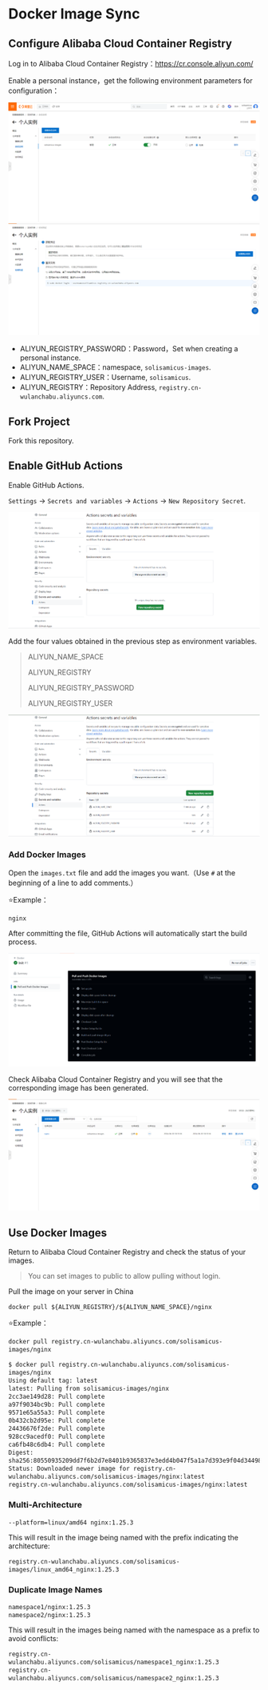 # Docker Image Sync

## Configure Alibaba Cloud Container Registry

Log in to Alibaba Cloud Container Registry：https://cr.console.aliyun.com/

Enable a personal instance，get the following environment parameters for configuration：

<div align='center'>
  <img src="./img/1.png" style="zoom:50%;" />
</div>

<div align='center'>
  <img src="./img/2.png" style="zoom:50%;" />
</div>

- $\text {ALIYUN_REGISTRY_PASSWORD}$：Password，Set when creating a personal instance.
- $\text {ALIYUN_NAME_SPACE}$：namespace, `solisamicus-images`.
- $\text {ALIYUN_REGISTRY_USER}$：Username, `solisamicus`.
- $\text {ALIYUN_REGISTRY}$：Repository Address, `registry.cn-wulanchabu.aliyuncs.com`.

## Fork Project

Fork this repository.

## Enable GitHub Actions

Enable GitHub Actions.

`Settings` -> `Secrets and variables` -> `Actions` -> `New Repository Secret`.

<div align='center'>
  <img src="./img/3.png" style="zoom:50%;" />
</div>

Add the four values obtained in the previous step as environment variables.

> ALIYUN_NAME_SPACE
>
> ALIYUN_REGISTRY
>
> ALIYUN_REGISTRY_PASSWORD
>
> ALIYUN_REGISTRY_USER

<div align='center'>
  <img src="./img/4.png" style="zoom:50%;" />
</div>

### Add Docker Images

Open the `images.txt` file and add the images you want.（Use `#` at the beginning of a line to add comments.）

:star:Example：

```
nginx
```

After committing the file, GitHub Actions will automatically start the build process.

<div align='center'>
  <img src="./img/5.png" style="zoom:50%;" />
</div>

Check Alibaba Cloud Container Registry and you will see that the corresponding image has been generated.

<div align='center'>
  <img src="./img/6.png" style="zoom:50%;" />
</div>

## Use Docker Images

Return to Alibaba Cloud Container Registry and check the status of your images.

> You can set images to public to allow pulling without login.

Pull the image on your server in China

```shell
docker pull ${ALIYUN_REGISTRY}/${ALIYUN_NAME_SPACE}/nginx
```

:star:Example：

```
docker pull registry.cn-wulanchabu.aliyuncs.com/solisamicus-images/nginx
```

```shell
$ docker pull registry.cn-wulanchabu.aliyuncs.com/solisamicus-images/nginx
Using default tag: latest
latest: Pulling from solisamicus-images/nginx
2cc3ae149d28: Pull complete 
a97f9034bc9b: Pull complete 
9571e65a55a3: Pull complete 
0b432cb2d95e: Pull complete 
24436676f2de: Pull complete 
928cc9acedf0: Pull complete 
ca6fb48c6db4: Pull complete 
Digest: sha256:80550935209dd7f6b2d7e8401b9365837e3edd4b047f5a1a7d393e9f04d34498
Status: Downloaded newer image for registry.cn-wulanchabu.aliyuncs.com/solisamicus-images/nginx:latest
registry.cn-wulanchabu.aliyuncs.com/solisamicus-images/nginx:latest
```

### Multi-Architecture

```shell
--platform=linux/amd64 nginx:1.25.3
```

This will result in the image being named with the prefix indicating the architecture:

```shell
registry.cn-wulanchabu.aliyuncs.com/solisamicus-images/linux_amd64_nginx:1.25.3
```

### Duplicate Image Names

```shell
namespace1/nginx:1.25.3
namespace2/nginx:1.25.3
```

This will result in the images being named with the namespace as a prefix to avoid conflicts:

```shell
registry.cn-wulanchabu.aliyuncs.com/solisamicus/namespace1_nginx:1.25.3
registry.cn-wulanchabu.aliyuncs.com/solisamicus/namespace2_nginx:1.25.3
```